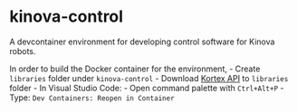 # kinova-control

A devcontainer environment for developing control software for Kinova robots.

In order to build the Docker container for the environment,
	- Create `libraries` folder under `kinova-control`
	- Download [Kortex API](https://artifactory.kinovaapps.com/ui/api/v1/download?repoKey=generic-public&path=kortex%2FAPI%2F2.5.0%2Fkortex_api-2.5.0.post6-py3-none-any.whl) to `libraries` folder
	- In Visual Studio Code:
		- Open command palette with `Ctrl+Alt+P`
		- Type: `Dev Containers: Reopen in Container`
